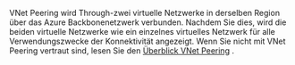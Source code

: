 VNet Peering wird Through-zwei virtuelle Netzwerke in derselben Region über das Azure Backbonenetzwerk verbunden. Nachdem Sie dies, wird die beiden virtuelle Netzwerke wie ein einzelnes virtuelles Netzwerk für alle Verwendungszwecke der Konnektivität angezeigt. Wenn Sie nicht mit VNet Peering vertraut sind, lesen Sie den [Überblick VNet Peering](../articles/virtual-network/virtual-network-peering-overview.md) .
